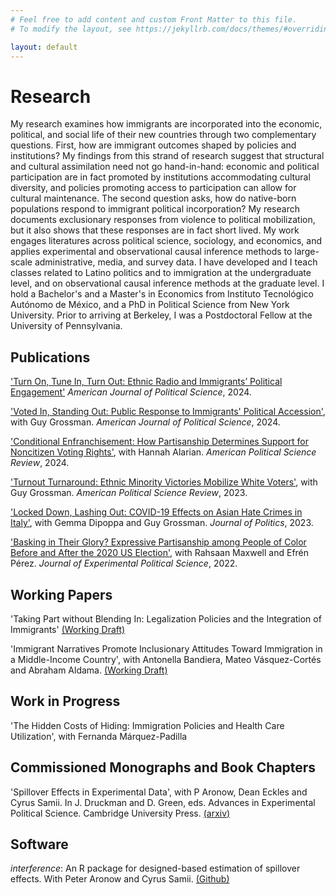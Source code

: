 ```yaml
---
# Feel free to add content and custom Front Matter to this file.
# To modify the layout, see https://jekyllrb.com/docs/themes/#overriding-theme-defaults

layout: default
---
```

# Research
My research examines how immigrants are incorporated into the economic, political, and social life of their new countries through two complementary questions. First, how are immigrant outcomes shaped by policies and institutions? My findings from this strand of research suggest that structural and cultural assimilation need not go hand-in-hand: economic and political participation are in fact promoted by institutions accommodating cultural diversity, and policies promoting access to participation can allow for cultural maintenance. The second question asks, how do native-born populations respond to immigrant political incorporation? My research documents exclusionary responses from violence to political mobilization, but it also shows that these responses are in fact short lived. My work engages literatures across political science, sociology, and economics, and applies experimental and observational causal inference methods to large-scale administrative, media, and survey data. I have developed and I teach classes related to Latino politics and to immigration at the undergraduate level, and on observational causal inference methods at the graduate level. I hold a Bachelor's and a Master's in Economics from Instituto Tecnológico Autónomo de México, and a PhD in Political Science from New York University. Prior to arriving at Berkeley, I was a Postdoctoral Fellow at the University of Pennsylvania.

## Publications

<a href="https://onlinelibrary.wiley.com/doi/10.1111/ajps.12911?af=R" rel="nofollow">'Turn On, Tune In, Turn Out: Ethnic Radio and Immigrants’ Political Engagement'</a> *American Journal of Political Science*, 2024.

<a href="https://onlinelibrary.wiley.com/doi/10.1111/ajps.12877" rel="nofollow">'Voted In, Standing Out: Public Response to Immigrants' Political Accession'</a>, with Guy Grossman. *American Journal of Political Science*, 2024.

<a href="https://www.cambridge.org/core/journals/american-political-science-review/article/conditional-enfranchisement-how-partisanship-determines-support-for-noncitizen-voting-rights/30A9899F69BDEDDFF502D19B12E98D3C" rel="nofollow">'Conditional Enfranchisement: How Partisanship Determines Support for Noncitizen Voting Rights'</a>, with Hannah Alarian. *American Political Science Review*, 2024.

<a href="https://www.cambridge.org/core/journals/american-political-science-review/article/turnout-turnaround-ethnic-minority-victories-mobilize-white-voters/2691D0ED674802DF7A9A71FA49A5A807" rel="nofollow">'Turnout Turnaround: Ethnic Minority Victories Mobilize White Voters'</a>, with Guy Grossman. *American Political Science Review*, 2023.

<a href="https://www.journals.uchicago.edu/doi/10.1086/722346" rel="nofollow">'Locked Down, Lashing Out: COVID-19 Effects on Asian Hate Crimes in Italy'</a>, with Gemma Dipoppa and Guy Grossman. *Journal of Politics*, 2023.

<a href="https://www.cambridge.org/core/journals/journal-of-experimental-political-science/article/basking-in-their-glory-expressive-partisanship-among-people-of-color-before-and-after-the-2020-us-election/F65BF2E00E0AFF233AC7D17E413E2665" rel="nofollow">'Basking in Their Glory? Expressive Partisanship among People of Color Before and After the 2020 US Election'</a>, with Rahsaan Maxwell and Efrén Pérez. *Journal of Experimental Political Science*, 2022.

## Working Papers
'Taking Part without Blending In: Legalization Policies and the Integration of Immigrants'
<a href="https://drive.google.com/file/d/1YxTY0RCve3UC75b08twibr0XiZay8Cay/view?usp=sharing" rel="nofollow">(Working Draft)</a>

'Immigrant Narratives Promote Inclusionary Attitudes Toward Immigration in a Middle-Income Country', with Antonella Bandiera, Mateo Vásquez-Cortés and Abraham Aldama. <a href="https://osf.io/preprints/osf/xzhwv" rel="nofollow">(Working Draft)</a>

## Work in Progress
'The Hidden Costs of Hiding: Immigration Policies and Health Care Utilization', with Fernanda Márquez-Padilla

## Commissioned Monographs and Book Chapters
'Spillover Effects in Experimental Data', with P Aronow, Dean Eckles and Cyrus Samii. In J. Druckman and D. Green, eds. Advances in Experimental Political Science. Cambridge University Press.
<a href="https://arxiv.org/abs/2001.05444" rel="nofollow">(arxiv)</a>

## Software
*interference*: An R package for designed-based estimation of spillover effects. With Peter Aronow and Cyrus Samii.
<a href="https://github.com/szonszein/interference" rel="nofollow">(Github)</a>